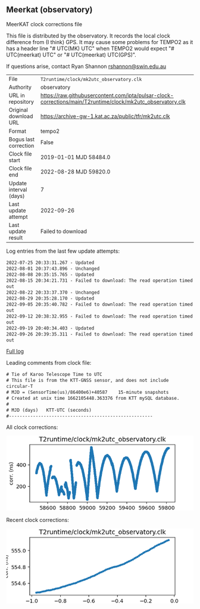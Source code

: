 
## Meerkat (observatory)

MeerKAT clock corrections file

This file is distributed by the observatory. It records the local
clock difference from (I think) GPS. It may cause some problems
for TEMPO2 as it has a header line "# UTC(MK) UTC" when TEMPO2
would expect "# UTC(meerkat) UTC" or "# UTC(meerkat) UTC(GPS)".

If questions arise, contact Ryan Shannon <rshannon@swin.edu.au>

|     |     |
|:--- |:--- |
| File | `T2runtime/clock/mk2utc_observatory.clk` |
| Authority | observatory |
| URL in repository | <https://raw.githubusercontent.com/ipta/pulsar-clock-corrections/main/T2runtime/clock/mk2utc_observatory.clk> |
| Original download URL | <https://archive-gw-1.kat.ac.za/public/tfr/mk2utc.clk> |
| Format | tempo2 |
| Bogus last correction | False |
| Clock file start | 2019-01-01 MJD 58484.0 |
| Clock file end | 2022-08-28 MJD 59820.0 |
| Update interval (days) | 7 |
| Last update attempt | 2022-09-26 |
| Last update result | Failed to download |

Log entries from the last few update attempts:
```
2022-07-25 20:33:31.267 - Updated
2022-08-01 20:37:43.896 - Unchanged
2022-08-08 20:35:15.765 - Updated
2022-08-15 20:34:21.731 - Failed to download: The read operation timed out
2022-08-22 20:33:37.370 - Unchanged
2022-08-29 20:35:28.170 - Updated
2022-09-05 20:35:40.782 - Failed to download: The read operation timed out
2022-09-12 20:38:32.955 - Failed to download: The read operation timed out
2022-09-19 20:40:34.403 - Updated
2022-09-26 20:39:35.311 - Failed to download: The read operation timed out
```
[Full log](https://raw.githubusercontent.com/ipta/pulsar-clock-corrections/main/log/T2runtime/clock/mk2utc_observatory.clk.log)

Leading comments from clock file:

    # Tie of Karoo Telescope Time to UTC
    # This file is from the KTT-GNSS sensor, and does not include circular-T
    # MJD = (SensorTime(us)/86400e6)+40587    15-minute snapshots
    # Created at unix time 1662105448.363376 from KTT mySQL database.
    #
    # MJD (days)   KTT-UTC (seconds)
    #------------------------------------------------------



All clock corrections:

![plot of all clock corrections](mk2utc_observatory.clk.png "All corrections")

Recent clock corrections:

![plot of recent clock corrections](mk2utc_observatory.clk.short.png "Recent corrections")

